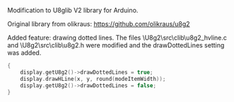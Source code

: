 Modification to U8glib V2 library for Arduino.

Original library from olikraus: https://github.com/olikraus/u8g2

Added feature: drawing dotted lines. 
The files \U8g2\src\clib\u8g2_hvline.c and \U8g2\src\clib\u8g2.h were modified and the drawDottedLines setting was added.

```c++
{
    display.getU8g2()->drawDottedLines = true;
    display.drawHLine(x, y, round(modeItemWidth));
    display.getU8g2()->drawDottedLines = false;
}
```


